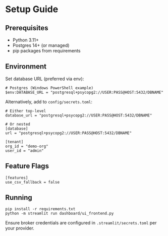 # Setup Guide

## Prerequisites
- Python 3.11+
- Postgres 14+ (or managed)
- pip packages from requirements

## Environment

Set database URL (preferred via env):

```
# Postgres (Windows PowerShell example)
$env:DATABASE_URL = "postgresql+psycopg2://USER:PASS@HOST:5432/DBNAME"
```

Alternatively, add to `config/secrets.toml`:

```
# Either top-level
database_url = "postgresql+psycopg2://USER:PASS@HOST:5432/DBNAME"

# Or nested
[database]
url = "postgresql+psycopg2://USER:PASS@HOST:5432/DBNAME"

[tenant]
org_id = "demo-org"
user_id = "admin"
```

## Feature Flags

```
[features]
use_csv_fallback = false
```

## Running

```
pip install -r requirements.txt
python -m streamlit run dashboard/ui_frontend.py
```

Ensure broker credentials are configured in `.streamlit/secrets.toml` per your provider.


